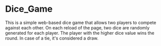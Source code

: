# Dice_Game
This is a simple web-based dice game that allows two players to compete against each other. On each reload of the page, two dice are randomly generated for each player. The player with the higher dice value wins the round. In case of a tie, it's considered a draw.
